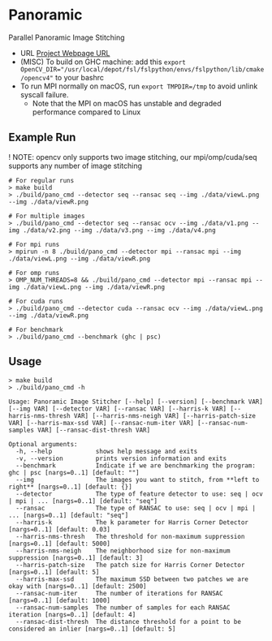 # Panoramic

Parallel Panoramic Image Stitching

- URL [Project Webpage URL](https://ji-xinyou.github.io/panoramic/)
- (MISC) To build on GHC machine: add this `export OpenCV_DIR="/usr/local/depot/fsl/fslpython/envs/fslpython/lib/cmake/opencv4"` to your bashrc
- To run MPI normally on macOS, run `export TMPDIR=/tmp` to avoid unlink syscall failure.
  - Note that the MPI on macOS has unstable and degraded performance compared to Linux

## Example Run

! NOTE: opencv only supports two image stitching, our mpi/omp/cuda/seq supports any number of image stitching

```shell
# For regular runs
> make build
> ./build/pano_cmd --detector seq --ransac seq --img ./data/viewL.png --img ./data/viewR.png

# For multiple images
> ./build/pano_cmd --detector seq --ransac ocv --img ./data/v1.png --img ./data/v2.png --img ./data/v3.png --img ./data/v4.png

# For mpi runs
> mpirun -n 8 ./build/pano_cmd --detector mpi --ransac mpi --img ./data/viewL.png --img ./data/viewR.png

# For omp runs
> OMP_NUM_THREADS=8 && ./build/pano_cmd --detector mpi --ransac mpi --img ./data/viewL.png --img ./data/viewR.png

# For cuda runs
> ./build/pano_cmd --detector cuda --ransac ocv --img ./data/viewL.png --img ./data/viewR.png

# For benchmark
> ./build/pano_cmd --benchmark (ghc | psc)
```

## Usage

```shell
> make build
> ./build/pano_cmd -h

Usage: Panoramic Image Stitcher [--help] [--version] [--benchmark VAR] [--img VAR] [--detector VAR] [--ransac VAR] [--harris-k VAR] [--harris-nms-thresh VAR] [--harris-nms-neigh VAR] [--harris-patch-size VAR] [--harris-max-ssd VAR] [--ransac-num-iter VAR] [--ransac-num-samples VAR] [--ransac-dist-thresh VAR]

Optional arguments:
  -h, --help            shows help message and exits 
  -v, --version         prints version information and exits 
  --benchmark           Indicate if we are benchmarking the program: ghc | psc [nargs=0..1] [default: ""]
  --img                 The images you want to stitch, from **left to right** [nargs=0..1] [default: {}]
  --detector            The type of feature detector to use: seq | ocv | mpi | ... [nargs=0..1] [default: "seq"]
  --ransac              The type of RANSAC to use: seq | ocv | mpi | ... [nargs=0..1] [default: "seq"]
  --harris-k            The k parameter for Harris Corner Detector [nargs=0..1] [default: 0.03]
  --harris-nms-thresh   The threshold for non-maximum suppression [nargs=0..1] [default: 5000]
  --harris-nms-neigh    The neighborhood size for non-maximum suppression [nargs=0..1] [default: 3]
  --harris-patch-size   The patch size for Harris Corner Detector [nargs=0..1] [default: 5]
  --harris-max-ssd      The maximum SSD between two patches we are okay with [nargs=0..1] [default: 2500]
  --ransac-num-iter     The number of iterations for RANSAC [nargs=0..1] [default: 1000]
  --ransac-num-samples  The number of samples for each RANSAC iteration [nargs=0..1] [default: 4]
  --ransac-dist-thresh  The distance threshold for a point to be considered an inlier [nargs=0..1] [default: 5]
```
